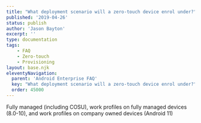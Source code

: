 ```yaml
---
title: "What deployment scenario will a zero-touch device enrol under?"
published: '2019-04-26'
status: publish
author: 'Jason Bayton'
excerpt: ''
type: documentation
tags: 
    - FAQ
    - Zero-touch
    - Provisioning
layout: base.njk
eleventyNavigation:
  parent: 'Android Enterprise FAQ'
  key: "What deployment scenario will a zero-touch device enrol under?"
  order: 45000
--- 
```

Fully managed (including COSU), work profiles on fully managed devices (8.0-10), and work profiles on company owned devices (Android 11)

